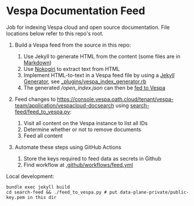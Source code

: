 <!-- Copyright Verizon Media. Licensed under the terms of the Apache 2.0 license.
     See LICENSE in the project root. -->
# Vespa Documentation Feed

Job for indexing Vespa cloud and open source documentation.
File locations below refer to this repo's root.

1. Build a Vespa feed from the source in this repo:
    1. Use Jekyll to generate HTML from the content
      (some files are in [Markdown](https://daringfireball.net/projects/markdown/))
    1. Use [Nokogiri](https://nokogiri.org/) to extract text from HTML
    1. Implement HTML-to-text in a Vespa feed file by using a
      [Jekyll Generator](https://jekyllrb.com/docs/plugins/generators/),
      see [_plugins/vespa_index_generator.rb](/_plugins/vespa_index_generator.rb)
    1. The generated _/open_index.json_ can then be
      [fed to Vespa](https://docs.vespa.ai/documentation/reference/document-json-format.html)

1. Feed changes to https://console.vespa.oath.cloud/tenant/vespa-team/application/vespacloud-docsearch
   using [search-feed/feed_to_vespa.py](feed_to_vespa.py):
    1. Visit all content on the Vespa instance to list all IDs
    1. Determine whether or not to remove documents
    1. Feed all content
    
1. Automate these steps using GitHub Actions
    1. Store the keys required to feed data as secrets in Github
    1. Find workflow at [.github/workflows/feed.yml](/.github/workflows/feed.yml)

Local development:

    bundle exec jekyll build
    cd search-feed && ./feed_to_vespa.py # put data-plane-private/public-key.pem in this dir
